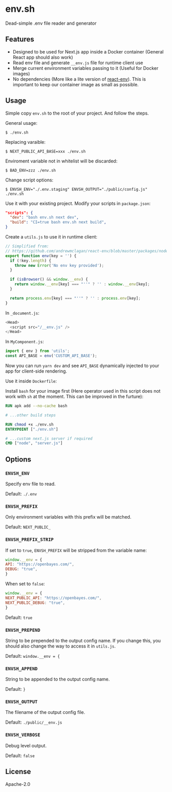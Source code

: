 # env.sh

Dead-simple .env file reader and generator

## Features

- Designed to be used for Next.js app inside a Docker container (General React app should also work)
- Read env file and generate `__env.js` file for runtime client use
- Merge current environment variables passing to it (Useful for Docker images)
- No dependencies (More like a lite version of [react-env](https://github.com/andrewmclagan/react-env)). This is important to keep our container image as small as possible.

## Usage

Simple copy `env.sh` to the root of your project. And follow the steps.

General usage:

```shell
$ ./env.sh
```

Replacing varaible:

```shell
$ NEXT_PUBLIC_API_BASE=xxx ./env.sh
```

Enviroment variable not in whitelist will be discarded:

```shell
$ BAD_ENV=zzz ./env.sh
```

Change script options:

```shell
$ ENVSH_ENV="./.env.staging" ENVSH_OUTPUT="./public/config.js" ./env.sh
```

Use it with your existing project. Modify your scripts in `package.json`:

```json
"scripts": {
  "dev": "bash env.sh next dev",
  "build": "CI=true bash env.sh next build",
}
```

Create a `utils.js` to use it in runtime client:

```js
// Simplified from:
// https://github.com/andrewmclagan/react-env/blob/master/packages/node/src/index.js
export function env(key = '') {
  if (!key.length) {
    throw new Error('No env key provided');
  }

  if (isBrowser() && window.__env) {
    return window.__env[key] === "''" ? '' : window.__env[key];
  }

  return process.env[key] === "''" ? '' : process.env[key];
}
```

In `_document.js`:

```js
<Head>
  <script src="/__env.js" />
</Head>
```

In `MyComponent.js`:

```js
import { env } from 'utils';
const API_BASE = env('CUSTOM_API_BASE');
```

Now you can run `yarn dev` and see `API_BASE` dynamically injected to your app for client-side rendering.

Use it inside `Dockerfile`:

Install `bash` for your image first (Here operator used in this script does not work with `sh` at the moment. This can be improved in the furture):

```dockerfile
RUN apk add --no-cache bash

# ...other build steps

RUN chmod +x ./env.sh
ENTRYPOINT ["./env.sh"]

# ...custom next.js server if required
CMD ["node", "server.js"]
```

## Options

### `ENVSH_ENV`

Specify env file to read.

Default: `./.env`

### `ENVSH_PREFIX`

Only environment variables with this prefix will be matched.

Default: `NEXT_PUBLIC_`

### `ENVSH_PREFIX_STRIP`

If set to `true`, `ENVSH_PREFIX` will be stripped from the variable name:

```js
window.__env = {
API: "https://openbayes.com/",
DEBUG: "true",
}
```

When set to `false`:

```js
window.__env = {
NEXT_PUBLIC_API: "https://openbayes.com/",
NEXT_PUBLIC_DEBUG: "true",
}
```

Default: `true`

### `ENVSH_PREPEND`

String to be prepended to the output config name. If you change this, you should also change the way to access it in `utils.js`.

Default: `window.__env = {`

### `ENVSH_APPEND`

String to be appended to the output config name.

Default: `}`

### `ENVSH_OUTPUT`

The filename of the output config file.

Default: `./public/__env.js`

### `ENVSH_VERBOSE`

Debug level output.

Default: `false`

## License

Apache-2.0
